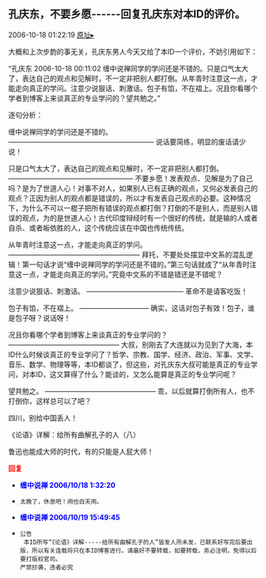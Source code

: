 ## 孔庆东，不要乡愿------回复孔庆东对本ID的评价。
2006-10-18 01:22:19
[原址▸](http://www.fxgan.com/chan_time/2006_07_12/372.htm)



 


 大概和上次步韵的事无关，孔庆东男人今天又给了本ID一个评价，不妨引用如下：


 


 “孔庆东
   2006-10-18 00:11:02
   缠中说禅同学的学问还是不错的。只是口气太大了，表达自己的观点和见解时，不一定非把别人都打倒。从年青时注意这一点，才能走向真正的学问。注意少说狠话、刺激话。包子有馅，不在褶上。况且你看哪个学者到博客上来谈真正的专业学问的？望共勉之。”


 


 逐句分析：


 


 缠中说禅同学的学问还是不错的。
   ―――――――――――――――――――――
   说话要简练，明显的废话请少说！


 


 只是口气太大了，表达自己的观点和见解时，不一定非把别人都打倒。
   ――――――――――――――――――
   不要乡愿！发表观点、见解是为了自己吗？是为了世道人心！对事不对人，如果别人已有正确的观点，又何必发表自己的观点？正因为别人的观点都是错误的，所以才有发表自己观点的必要。这种情况下，为什么不可以一棍子把所有错误的观点都打倒？打倒的不是别人，而是别人错误的观点，为的是世道人心！古代印度辩经时有一个很好的传统，就是输的人或者自杀、或者皈依胜的人，这个传统应该在中国也传统传统。


 


 从年青时注意这一点，才能走向真正的学问。
   ―――――――――――――――――――
   拜托，不要处处摆显中文系的混乱逻辑！第一句话才说“缠中说禅同学的学问还是不错的。”第三句话就成了“从年青时注意这一点，才能走向真正的学问。”究竟中文系的不错是错还是不错呢？


 


 注意少说狠话、刺激话。
   ――――――――――――――
   革命不是请客吃饭！


 


 包子有馅，不在褶上。
   ――――――――――
   确实，这话对包子有效！包子，谁是包子呀？说话呀！


 


 况且你看哪个学者到博客上来谈真正的专业学问的？
   ――――――――――――――――
   大叔，别刚去了大连就以为见到了大海，本ID什么时候谈真正的专业学问了？哲学、宗教、国学、经济、政治、军事、文学、音乐、数学、物理等等，本ID都谈了，但这些，对孔庆东大叔可能是真正的专业学问，对本ID，这又算得了什么？能谈的，又怎么能算是真正的专业学问呢？


 


 望共勉之。
   ――――――――――――――――
   乖，以后就算打倒所有人，也不打倒你，这样总可以了吧？


 


 四川，别给中国丢人！


 


 《论语》详解：给所有曲解孔子的人（八）


 


 鲁迅也能成大师的时代，有的只能是人屁大师！





<font color='red'>**回复**</font>


- **<font color='blue'>缠中说禅 2006/10/18 1:32:20</font>**
- ```
  太晚了，休息吧！闹也白天闹。
  ```
- **<font color='blue'>缠中说禅 2006/10/19 15:49:45</font>**
- ```
  公告
   本ID所写“《论语》详解-----给所有曲解孔子的人”皆发人所未发，已联系好写完后要出版，所以有关连载将只在本ID博客进行。请最好不要转载，如要转载，务必注明，免得以后要打版权官司。
  严禁抄袭，违者必究
  ```
